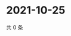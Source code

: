 # 2021-10-25

共 0 条

<!-- BEGIN WEIBO -->
<!-- 最后更新时间 Mon Oct 25 2021 04:08:31 GMT+0800 (China Standard Time) -->

<!-- END WEIBO -->
